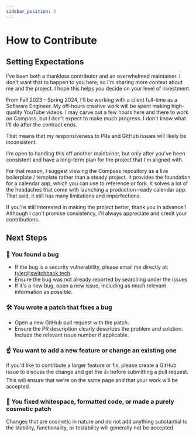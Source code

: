 ```yaml
---
sidebar_position: 3
---
```


# How to Contribute

## Setting Expectations

I've been both a thankless contributor and an overwhelmed maintainer. I don't want that to happen to you here, so I'm sharing more context about me and the project. I hope this helps you decide on your level of investment.

From Fall 2023 - Spring 2024, I'll be working with a client full-time as a Software Engineer. My off-hours creative work will be spent making high-quality YouTube videos. I may carve out a few hours here and there to work on Compass, but I don't expect to make much progress. I don't know what I'll do after the contract ends.

That means that my responsiveness to PRs and GitHub issues will likely be inconsistent.

I'm open to handing this off another maintainer, but only after you've been consistent and have a long-term plan for the project that I'm aligned with.

For that reason, I suggest viewing the Compass repository as a live boilerplate / template rather than a steady project. It provides the foundation for a calendar app, which you can use to reference or fork. It solves a lot of the headaches that come with launching a production-ready calendar app. That said, it still has many limitations and imperfections.

If you're still interested in making the project better, thank you in advance!! Although I can't promise consistency, I'll always appreciate and credit your contributions.

## Next Steps

### 🐞 You found a bug

- If the bug is a security vulnerability, please email me directly at: tyler@switchback.tech.
- Ensure the bug was not already reported by searching under the issues
- If it's a new bug, open a new issue, including as much relevant information as possible.

### 🛠️ You wrote a patch that fixes a bug

- Open a new GitHub pull request with the patch.
- Ensure the PR description clearly describes the problem and solution. Include the relevant issue number if applicable.

### ☝️ You want to add a new feature or change an existing one

If you'd like to contribute a larger feature or fix, please create a GitHub issue to discuss the change and get the 👍 before submitting a pull request. This will ensure that we're on the same page and that your work will be accepted.

### 💅 You fixed whitespace, formatted code, or made a purely cosmetic patch

Changes that are cosmetic in nature and do not add anything substantial to the stability, functionality, or testability will generally not be accepted
